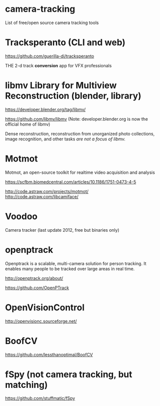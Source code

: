 # camera-tracking

List of free/open source camera tracking tools

# Tracksperanto (CLI and web)

https://github.com/guerilla-di/tracksperanto

THE 2-d track **conversion** app for VFX professionals

# libmv Library for Multiview Reconstruction (blender, library)

https://developer.blender.org/tag/libmv/

https://github.com/libmv/libmv (Note: developer.blender.org is now the official home of libmv)

Dense reconstruction, reconstruction from unorganized photo collections, image recognition, and other tasks *are not a focus of libmv.*

# Motmot

Motmot, an open-source toolkit for realtime video acquisition and analysis

https://scfbm.biomedcentral.com/articles/10.1186/1751-0473-4-5

http://code.astraw.com/projects/motmot/
http://code.astraw.com/libcamiface/

# Voodoo

Camera tracker (last update 2012, free but binaries only)


# openptrack

Openptrack is a scalable, multi-camera solution for person tracking.
It enables many people to be tracked over large areas in real time.

http://openptrack.org/about/

https://github.com/OpenPTrack

# OpenVisionControl

http://openvisionc.sourceforge.net/

# BoofCV

https://github.com/lessthanoptimal/BoofCV

# fSpy (not camera tracking, but matching)

https://github.com/stuffmatic/fSpy
